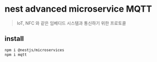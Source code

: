 # nest advanced microservice MQTT

> IoT, NFC 와 같은 임베디드 시스템과 통신하기 위한 프로토콜

## install

```sh
npm i @nestjs/microservices
npm i mqtt
```
